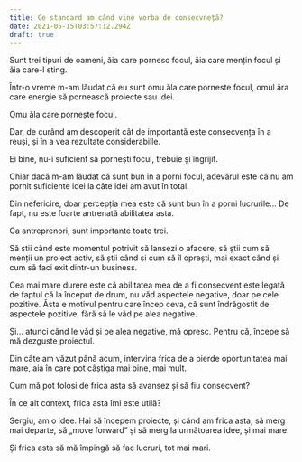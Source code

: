 ```yaml
---
title: Ce standard am când vine vorba de consecvneță?
date: 2021-05-15T03:57:12.294Z
draft: true
---
```

Sunt trei tipuri de oameni, ăia care pornesc focul, ăia care mențin focul și ăia care-l sting.

Într-o vreme m-am lăudat că eu sunt omu ăla care porneste focul, omul ăra care energie să pornească proiecte sau idei.

Omu ăla care pornește focul.

Dar, de curând am descoperit cât de importantă este consecvența în a reuși, și în  a vea rezultate considerabille.

Ei bine, nu-i suficient să pornești focul, trebuie și îngrijit.

Chiar dacă m-am lăudat că sunt bun în a porni focul, adevărul este că nu am pornit suficiente idei la câte idei am avut în total.

Din nefericire, doar percepția mea este că sunt bun în a porni lucrurile... De fapt, nu este foarte antrenată abilitatea asta.

Ca antreprenori, sunt importante toate trei. 

Să știi când este momentul potrivit să lansezi o afacere, să știi cum să menții un proiect activ, să știi când și cum să îl oprești, mai exact când și cum să faci exit dintr-un business.

Cea mai mare durere este că abilitatea mea de a fi consecvent este legată de faptul că la început de drum, nu văd aspectele negative, doar pe cele pozitive. Ăsta e motivul pentru care încep ceva, că sunt îndrăgostit de aspectele pozitive, fără să le văd pe alea negative.

Și... atunci când le văd și pe alea negative, mă opresc. Pentru că, începe să mă dezguste proiectul.

Din câte am văzut până acum, intervina frica de a pierde oportunitatea mai mare, aia în care pot câștiga mai bine, mai mult. 

Cum mă pot folosi de frica asta să avansez și să fiu consecvent?

În ce alt context, frica asta îmi este utilă?

Sergiu, am o idee. Hai să începem proiecte, și când am frica asta, să merg mai departe, să „move forward” și să merg la următoarea idee, și mai mare.

Și frica asta să mă împingă să fac lucruri, tot mai mari.